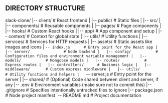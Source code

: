 ## DIRECTORY STRUCTURE

slack-clone/
|-- client/               # React frontend
|   |-- public/           # Static files
|   |-- src/
|       |-- components/   # Reusable components
|       |-- pages/        # Page components
|       |-- hooks/        # Custom React hooks
|       |-- app/          # App component and setup
|       |-- context/      # Context for global state
|       |-- utils/        # Utility functions
|       |-- services/     # Services for HTTP requests
|       |-- assets/       # Static assets like images and icons
|       `-- index.js      # Entry point for the React app
|
|-- server/               # Node backend
|   |-- config/           # Configuration files and environment variable management
|   |-- models/           # Mongoose models
|   |-- routes/           # Express routes
|   |-- controllers/      # Business logic
|   |-- middleware/       # Custom express middleware
|   |-- utils/            # Utility functions and helpers
|   `-- server.js         # Entry point for the server
|
|-- shared/               # (Optional) Code shared between client and server, if any
|-- .env                  # Environment variables (make sure not to commit this)
|-- .gitignore            # Specifies intentionally untracked files to ignore
|-- package.json          # Node project manifest
`-- README.md             # Project documentation